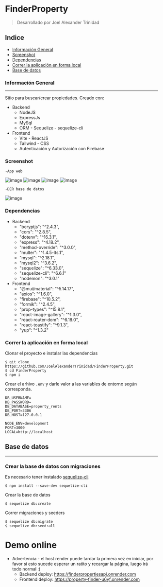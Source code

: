 # FinderProperty
> Desarrollado por Joel Alexander Trinidad
## Indice
 - [Información General](#información-general)
 - [Screenshot](#screenshot)
 - [Dependencias](#dependencias)
 - [Correr la aplicación en forma local](#correr-la-aplicación-en-forma-local)
 - [Base de datos](#base-de-datos)


### Información General
***
Sitio para buscar/crear propiedades. Creado con:
  * Backend
    - NodeJS
    - ExpressJs
    - MySql
    - ORM - Sequelize - sequelize-cli
  * Frontend
    - Vite - ReactJS
    - Tailwind - CSS
    - Autenticación y Autorización con Firebase
### Screenshot
    
    -App web
![image](https://github.com/JoelAlexanderTrinidad/FinderProperty/assets/84977429/0a6f1241-1965-46e8-ba2a-ee09b2972eb0)
![image](https://github.com/JoelAlexanderTrinidad/FinderProperty/assets/84977429/9739a4fc-c4c1-4ac4-a64d-88cd877ad3a7)
![image](https://github.com/JoelAlexanderTrinidad/FinderProperty/assets/84977429/2109cb44-af87-49b2-9528-84247372fef1)
![image](https://github.com/JoelAlexanderTrinidad/FinderProperty/assets/84977429/bdf56585-83e7-46b7-b174-a1c190e9bae3)

    -DER base de datos
![image](https://github.com/JoelAlexanderTrinidad/FinderProperty/assets/84977429/0db8d32e-8527-4ea9-9363-7cb86d950dc6)

### Dependencias
  - Backend
    * "bcryptjs": "^2.4.3",
    * "cors": "^2.8.5",
    * "dotenv": "^16.3.1",
    * "express": "^4.18.2",
    * "method-override": "^3.0.0",
    * "multer": "^1.4.5-lts.1",
    * "mysql": "^2.18.1",
    * "mysql2": "^3.6.2",
    * "sequelize": "^6.33.0",
    * "sequelize-cli": "^6.6.1"
    * "nodemon": "^3.0.1"
  - Frontend
    * "@mui/material": "^5.14.17",
    * "axios": "^1.6.0",
    * "firebase": "^10.5.2",
    * "formik": "^2.4.5",
    * "prop-types": "^15.8.1",
    * "react-image-gallery": "^1.3.0",
    * "react-router-dom": "^6.18.0",
    * "react-toastify": "^9.1.3",
    * "yup": "^1.3.2"
### Correr la aplicación en forma local
Clonar el proyecto e instalar las dependencias
```
$ git clone https://github.com/JoelAlexanderTrinidad/FinderProperty.git
$ cd FinderProperty
$ npm i
```
Crear el arhivo <code>.env</code> y darle valor a las variables de entorno según corresponda.
```
DB_USERNAME=
DB_PASSWORD=
DB_DATABASE=property_rents
DB_PORT=3306
DB_HOST=127.0.0.1

NODE_ENV=development
PORT=3000
LOCAL=http://localhost
```
## Base de datos
***
### Crear la base de datos con **migraciones**
Es necesario tener instalado [sequelize-cli](https://www.npmjs.com/package/sequelize-cli)
```
$ npm install --save-dev sequelize-cli
```
Crear la base de datos
```
$ sequelize db:create
```
Correr migraciones y seeders
```
$ sequelize db:migrate
$ sequelize db:seed:all
```
# Demo online
 - Advertencia - el host render puede tardar la primera vez en iniciar, por favor si esto sucede esperar un ratito y recargar la página, luego irá todo normal :)
   * Backend deploy: https://finderpropertiesapi.onrender.com
   * Frontend deploy: https://property-finder-u6yf.onrender.com
